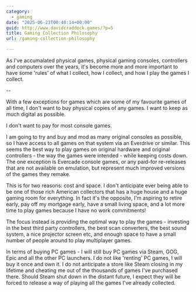 ```yaml
---
category:
  - gaming
date: "2025-06-23T00:40:14+00:00"
guid: http://www.davidcraddock.games/?p=5
title: Gaming Collection Philosophy
url: /gaming-collection-philosophy

---
```


As I've accumalated physical games, physical gaming consoles, controllers and computers over the years, it's become more and more important to have some 'rules' of what I collect, how I collect, and how I play the games I collect.

--

With a few exceptions for games which are some of my favourite games of all time, I don't want to buy physical copies of any games. I want to keep as much digital as possible.

I don't want to pay for most console games.

I am going to try and buy and mod as many original consoles as possible, so I have access to all games on that system via an Everdrive or similar. This seems the best way to play games on original hardware and original controllers - the way the games were intended - while keeping costs down. The one exception is Evercade console games, or any paid-for re-releases that are not available on emulation, but represent much improved versions of the games they remake.

This is for two reasons: cost and space. I don't anticipate ever being able to be one of those rich American collectors that has a huge house and a huge gaming room for everything. In fact it's the opposite, I'm aspiring to retire early, pay off my mortgage early, have a small living space, and a lot more time to play games because I have no work commitments!

The focus instead is providing the optimal way to play the games - investing in the best third party controllers, the best scan converters, the best sound system, a nice projector screen etc, and enough space to have a small number of people around to play multiplayer games.

In terms of buying PC games - I will still buy PC games via Steam, GOG, Epic and all the other PC launchers. I do not like 'renting' PC games, I will buy it once and own it. I do not anticipate a store like Steam closing in my lifetime and cheating me out of the thousands of games I've purchased there. Should Steam shut down in the distant future, I expect they will be forced to release a way of playing all the games I've already collected.


